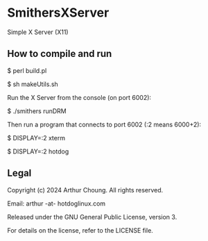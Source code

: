# SmithersXServer

Simple X Server (X11)

## How to compile and run

$ perl build.pl

$ sh makeUtils.sh

Run the X Server from the console (on port 6002):

$ ./smithers runDRM

Then run a program that connects to port 6002 (:2 means 6000+2):

$ DISPLAY=:2 xterm

$ DISPLAY=:2 hotdog

## Legal

Copyright (c) 2024 Arthur Choung. All rights reserved.

Email: arthur -at- hotdoglinux.com

Released under the GNU General Public License, version 3.

For details on the license, refer to the LICENSE file.

